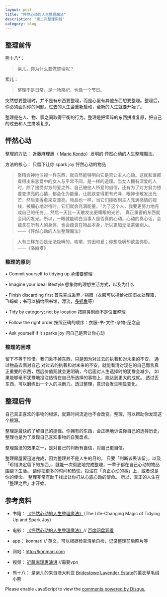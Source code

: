 ```yaml
---
layout: post
title: "怦然心动的人生整理魔法"
description: "第二次整理实践"
category: blog
---
```




## 整理前传

熊十八*：
>  紫儿，你为什么要做整理呢？

紫儿：

> 整理不是日常，是一场祭祀，也像一个节日。

突然想要整理时，并不是有东西要整理，而是心里有其他东西想要整理。整理后，你必须面对你的问题。过去的人生会重新启动，全新的人生就要开始了。
	
整理是在人、物、家之间取得平衡的行为。整理是把零碎的东西拼凑复原，把自己的过去和人生拼凑复原。


## 怦然心动

整理的方法： 近藤麻理惠（ [Marie Kondo](https://en.wikipedia.org/wiki/Marie_Kondo)）发明的 怦然心动的人生整理魔法。

方法的核心： 只留下让你 spark joy 怦然心动的物品

> 聚精会神地注视一样东西，就自然能够明白它是否让主人心动。这就和谁都看得出来恋爱中的女人与平常不同，是一样的道理。当女人拥有深爱的人时，除了接受对方的爱之外，自己被他人所爱的自信，还有为了对方努力想要变漂亮的心情，都会化为能量，让肌肤变得更有光泽，眼神也散发出光芒，然后变得愈来变漂亮。物品也一样，当它们接收到主人充满感情的视线，被细心地对待时，它们就会充满能量，「为了这个人，我要更努力地完成自己的任务」，然后一天比一天散发出更耀眼的光芒。 真正重要的东西就会闪闪发光。所以，一眼就能明白当事人是否真的心动。心动的真心话，会蕴含在所有人的身体，也会蕴含在物品本身，所以更加无法蒙骗别人。
 ——《怦然心动的人生整理魔法》

> 人有三样东西是无法隐瞒的，咳嗽、穷困和爱；你想隐瞒却欲盖弥彰。
 ——《洛丽塔》

### 整理的原则

•	Commit yourself to tidying up  承诺要整理

•	Imagine your ideal lifestyle 想象你的理想生活方式，以及为什么

•	Finish discarding first 首先完成丢弃／捐赠（衣服可以捐给社区旧衣处理箱，飞蚂蚁；书可以捐给图书馆，漂流，[多抓鱼](https://www.duozhuayu.com)等）

•	Tidy by category; not by location 按照类别而不是位置整理

•	Follow the right order 按照正确的顺序：衣服-书-文件-杂物-纪念品

•	Ask yourself if it sparks joy 问自己是否让你心动

### 整理的困难

留下不等于珍惜。我们丢不掉东西，只是因为对过去的执著和对未来的不安。
通过物品去面对自己 对过去的执著和对未来的不安，就能看清对现在的自己而言真正重要的东西，然后价值观就会更明确，今后面对人生选择时的犹豫会减少。
如果能够毫不犹豫地投注热情在自己所选择的事物上，能达到更大的成就。
透过丢东西，可以磨练出一个人的决断力。透过整理，意识会发生明显变化。

## 整理后传
自己真正喜欢的事物的根源，就算时间流逝也不会改变。整理，可以帮助你发现这个根源。

整理是最快的了解自己的捷径。你拥有的东西，会正确地诉说你自己的选择历史。
整理也是为了发现自己喜欢事物的自我盘点。


整理魔法的效果之一，是对自己的判断有自信，对自己更自信。

整理房屋要迅速完成，因为整理并不是人生的目的。
只要「判断该丢该留」，以及「珍惜决定留下的东西」，就能一次彻底地完成整理，一辈子都在自己心动的物品围绕下生活。
请你把更多的时间和热忱，投注在「真正心动的事」上，或者说是你的使命。 整理非常有助于找出让你打从心底心动的使命。 所以，真正的人生在「整理之后」才开始。




## 参考资料

- 书籍： [《怦然心动的人生整理魔法》](https://book.douban.com/subject/10747883/)（The Life-Changing Magic of Tidying Up and Spark Joy）
- 电影： [《怦然心动的人生整理魔法》](https://movie.douban.com/subject/24522312/)// [百度网盘观看](https://pan.baidu.com/s/1ge8HKh9?fid=947649770781847)
- app： konmari // 英文。可以根据检查清单自检，记录整理前后照片等
- 网站：http://konmari.com
- 视频： [近藤麻理惠演讲](https://www.youtube.com/watch?v=w1-HMMX_NR8&spfreload=10) //需要vpn

- 熊十八： 是紫儿的来自澳大利亚 [Bridestowe Lavender Estate](https://bridestowelavender.com.au/topics/bobbie-bear/)的薰衣草毛绒小熊 

<div id="disqus_thread"></div>
<script>

/**
*  RECOMMENDED CONFIGURATION VARIABLES: EDIT AND UNCOMMENT THE SECTION BELOW TO INSERT DYNAMIC VALUES FROM YOUR PLATFORM OR CMS.
*  LEARN WHY DEFINING THESE VARIABLES IS IMPORTANT: https://disqus.com/admin/universalcode/#configuration-variables*/
/*
var disqus_config = function () {
this.page.url = https://violettianjie.github.io;  // Replace PAGE_URL with your page's canonical URL variable
this.page.identifier = https://violettianjie.github.io; // Replace PAGE_IDENTIFIER with your page's unique identifier variable
};
*/
(function() { // DON'T EDIT BELOW THIS LINE
var d = document, s = d.createElement('script');
s.src = 'https://https-violettianjie-github-io-1.disqus.com/embed.js';
s.setAttribute('data-timestamp', +new Date());
(d.head || d.body).appendChild(s);
})();
</script>
<noscript>Please enable JavaScript to view the <a href="https://disqus.com/?ref_noscript">comments powered by Disqus.</a></noscript>
